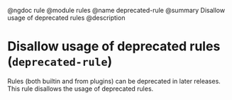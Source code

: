 @ngdoc rule
@module rules
@name deprecated-rule
@summary Disallow usage of deprecated rules
@description

# Disallow usage of deprecated rules (`deprecated-rule`)

Rules (both builtin and from plugins) can be deprecated in later releases.
This rule disallows the usage of deprecated rules.
